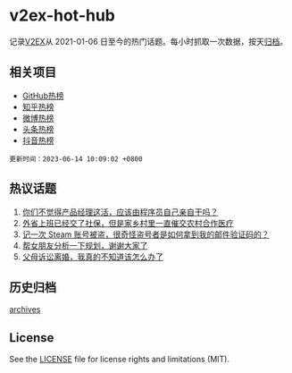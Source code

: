 # v2ex-hot-hub

 记录[V2EX](https://www.v2ex.com/)从 2021-01-06 日至今的热门话题。每小时抓取一次数据，按天[归档](archives)。
 
 ## 相关项目

- [GitHub热榜](https://github.com/lonnyzhang423/github-hot-hub)
- [知乎热榜](https://github.com/lonnyzhang423/zhihu-hot-hub)
- [微博热榜](https://github.com/lonnyzhang423/weibo-hot-hub)
- [头条热榜](https://github.com/lonnyzhang423/toutiao-hot-hub)
- [抖音热榜](https://github.com/lonnyzhang423/douyin-hot-hub)


 `更新时间：2023-06-14 10:09:02 +0800`

## 热议话题

1. [你们不觉得产品经理这活，应该由程序员自己亲自干吗？](https://www.v2ex.com/t/948294)
1. [外省上班已经交了社保，但是家乡村里一直催交农村合作医疗](https://www.v2ex.com/t/948312)
1. [记一次 Steam 账号被盗，很奇怪盗号者是如何拿到我的邮件验证码的？](https://www.v2ex.com/t/948275)
1. [帮女朋友分析一下规划，谢谢大家了](https://www.v2ex.com/t/948343)
1. [父母诉讼离婚，我真的不知道该怎么办了](https://www.v2ex.com/t/948534)

## 历史归档

[archives](archives)

## License

See the [LICENSE](LICENSE) file for license rights and limitations (MIT).
